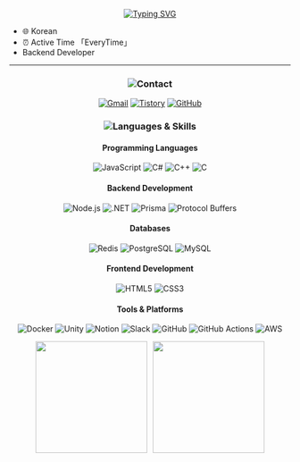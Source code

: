 <div align="center">
  
[![Typing SVG](https://readme-typing-svg.demolab.com?font=Fira+Code&size=24&duration=4000&pause=1000&color=7B68EE&center=true&vCenter=true&random=false&width=435&lines=Welcome+to+Holy's+Github!;Backend+Developer;Always+Learning)](https://git.io/typing-svg)

</div>

- :globe_with_meridians: Korean
- :alarm_clock: Active Time 「EveryTime」
- Backend Developer

---

<h3 align="center">
  <img src="https://readme-typing-svg.demolab.com?font=Fira+Code&size=24&duration=1&pause=99999&color=7B68EE&center=true&vCenter=true&repeat=false&width=100&height=25&lines=Contact" alt="Contact" />
</h3>

<p align="center">
  <a href="mailto:tjddks9382@gmail.com" target="_blank"><img src="https://img.shields.io/badge/Gmail-c14438.svg?&style=flat-square&logo=gmail&logoColor=white" alt="Gmail"></a>
  <a href="https://holy-s.tistory.com/" target="_blank"><img src="https://img.shields.io/badge/Tistory-000000?style=flat-square&logo=tistory&logoColor=white" alt="Tistory"></a>
  <a href="https://github.com/HolySSA" target="_blank"><img src="https://img.shields.io/badge/GitHub-181717?style=flat-square&logo=github&logoColor=white" alt="GitHub"></a>
</p>

<h3 align="center">
  <img src="https://readme-typing-svg.demolab.com?font=Fira+Code&size=24&duration=1&pause=99999&color=7B68EE&center=true&vCenter=true&repeat=false&width=200&height=25&lines=Languages+%26+Skills" alt="Languages & Skills" />
</h3>

<p>
  <h4 align="center">Programming Languages</h4>
  <p align="center">
    <img alt="JavaScript" src="https://img.shields.io/badge/JavaScript-F7DF1E?style=flat-square&logo=javascript&logoColor=black">
    <img alt="C#" src="https://img.shields.io/badge/C%23-239120?style=flat-square&logo=c-sharp&logoColor=white">
    <img alt="C++" src="https://img.shields.io/badge/C++-00599C?style=flat-square&logo=c%2B%2B&logoColor=white">
    <img alt="C" src="https://img.shields.io/badge/C-A8B9CC?style=flat-square&logo=c&logoColor=white">
  </p>
  
  <h4 align="center">Backend Development</h4>
  <p align="center">
    <img alt="Node.js" src="https://img.shields.io/badge/Node.js-339933?style=flat-square&logo=node.js&logoColor=white">
    <img alt=".NET" src="https://img.shields.io/badge/.NET-512BD4?style=flat-square&logo=.net&logoColor=white">
    <img alt="Prisma" src="https://img.shields.io/badge/Prisma-2D3748?style=flat-square&logo=prisma&logoColor=white">
    <img alt="Protocol Buffers" src="https://img.shields.io/badge/Protocol%20Buffers-4285F4?style=flat-square&logo=google&logoColor=white">
  </p>
  
  <h4 align="center">Databases</h4>
  <p align="center">
    <img alt="Redis" src="https://img.shields.io/badge/Redis-DC382D?style=flat-square&logo=redis&logoColor=white">
    <img alt="PostgreSQL" src="https://img.shields.io/badge/PostgreSQL-4169E1?style=flat-square&logo=postgresql&logoColor=white">
    <img alt="MySQL" src="https://img.shields.io/badge/MySQL-4479A1?style=flat-square&logo=mysql&logoColor=white">
  </p>
  
  <h4 align="center">Frontend Development</h4>
  <p align="center">
    <img alt="HTML5" src="https://img.shields.io/badge/HTML5-E34F26?style=flat-square&logo=html5&logoColor=white">
    <img alt="CSS3" src="https://img.shields.io/badge/CSS3-1572B6?style=flat-square&logo=css3&logoColor=white">
  </p>
  
  <h4 align="center">Tools & Platforms</h4>
  <p align="center">
    <img alt="Docker" src="https://img.shields.io/badge/Docker-2496ED?style=flat-square&logo=docker&logoColor=white">
    <img alt="Unity" src="https://img.shields.io/badge/Unity-000000?style=flat-square&logo=unity&logoColor=white">
    <img alt="Notion" src="https://img.shields.io/badge/Notion-000000?style=flat-square&logo=notion&logoColor=white">
    <img alt="Slack" src="https://img.shields.io/badge/Slack-4A154B?style=flat-square&logo=slack&logoColor=white">
    <img alt="GitHub" src="https://img.shields.io/badge/GitHub-181717?style=flat-square&logo=github&logoColor=white">
    <img alt="GitHub Actions" src="https://img.shields.io/badge/GitHub%20Actions-2088FF?style=flat-square&logo=github-actions&logoColor=white">
    <img alt="AWS" src="https://img.shields.io/badge/AWS-232F3E?style=flat-square&logo=amazon-aws&logoColor=white">
  </p>
</p>

<div align="center" style="display: flex; justify-content: center; gap: 10px;">
  <img height=200 align="center" src="http://mazassumnida.wtf/api/v2/generate_badge?boj=tjdfk12" />
  <img height=200 align="center" src="https://github-readme-stats.vercel.app/api/top-langs/?username=HolySSA&layout=compact&theme=tokyonight" />
</div>
